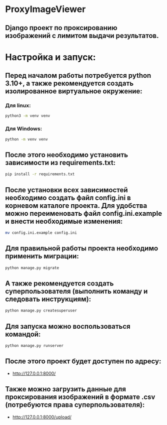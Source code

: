 # ProxyImageViewer
## Django проект по проксированию изображений с лимитом выдачи результатов. 

# Настройка и запуск:
## Перед началом работы потребуется python 3.10+, а также рекомендуется создать изолированное виртуальное окружение:
### Для linux:
```bash
python3 -m venv venv
```
### Для Windows:
```bash
python -m venv venv
```
## После этого необходимо установить зависимости из requirements.txt:
```bash
pip install -r requirements.txt
```
## После установки всех зависимостей необходимо создать файл config.ini в корневом каталоге проекта. Для удобства можно переименовать файл config.ini.example и внести необходимые изменения:
```bash
mv config.ini.example config.ini
```
## Для правильной работы проекта необходимо применить миграции:
```bash
python manage.py migrate
```
## А также рекомендуется создать суперпользователя (выполнить команду и следовать инструкциям):
```bash
python manage.py createsuperuser
```
## Для запуска можно воспользоваться командой:
```bash
python manage.py runserver
```
## После этого проект будет доступен по адресу:
- http://127.0.0.1:8000/
## Также можно загрузить данные для проксирования изображений в формате .csv (потребуются права суперпользователя):
- http://127.0.0.1:8000/upload/